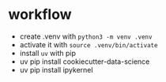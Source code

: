 # workflow

- create .venv with `python3 -m venv .venv`
- activate it with `source .venv/bin/activate`
- install `uv` with pip
- uv pip install cookiecutter-data-science
- uv pip install ipykernel
